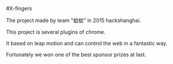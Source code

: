 #X-fingers
<p>The project made by team "蛤蛤" in 2015 hackshanghai.</p>
<p>This project is several plugins of chrome.</p>
<p>It based on leap motion and can control the web in a fantastic way.</p>
<p>Fortunately we won one of the best sponsor prizes at last.</p>

